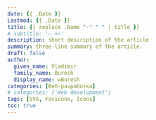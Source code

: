 ```yaml
---
date: {{ .Date }}
Lastmod: {{ .Date }}
title: {{ replace .Name "-" " " | title }}
# subtitle: '— «»'
description: short description of the article
summary: three-line summary of the article.
draft: false
author:
  given_name: Vladimir
  family_name: Buresh
  display_name: wBuresh
categories: [Веб-разработка]
# categories: ['Web development']
tags: [SVG, Favicons, Icons]
toc: true
---
```

